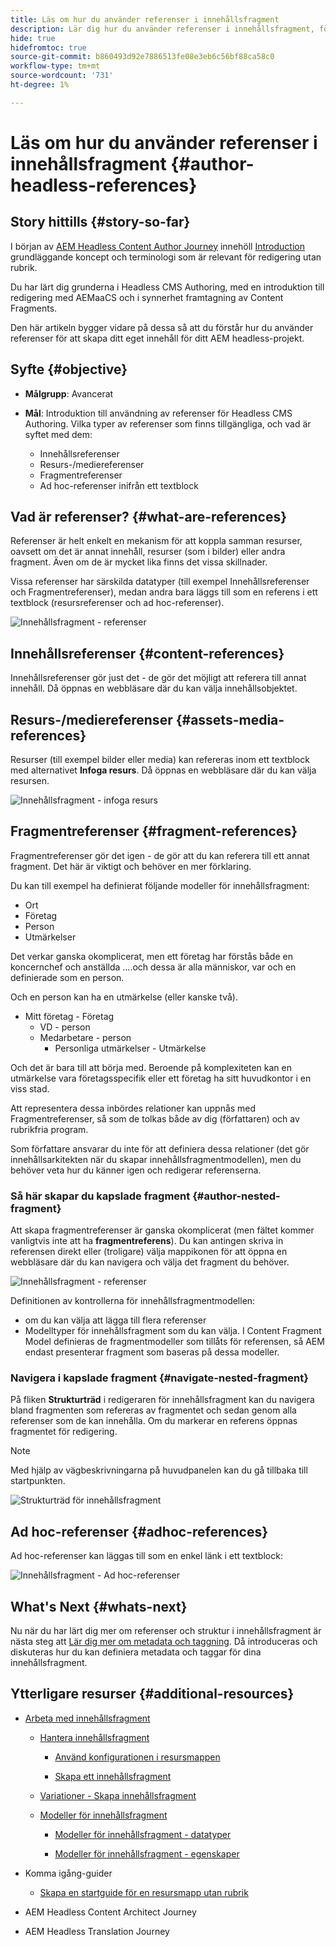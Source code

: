 ```yaml
---
title: Läs om hur du använder referenser i innehållsfragment
description: Lär dig hur du använder referenser i innehållsfragment, för innehåll, andra fragment och andra resurser (media). Lägg in behovet av och mekanismerna i kapslade fragment för Headless CMS Authoring.
hide: true
hidefromtoc: true
source-git-commit: b860493d92e7886513fe08e3eb6c56bf88ca58c0
workflow-type: tm+mt
source-wordcount: '731'
ht-degree: 1%

---
```



# Läs om hur du använder referenser i innehållsfragment {#author-headless-references}

## Story hittills {#story-so-far}

I början av [AEM Headless Content Author Journey](overview.md) innehöll [Introduction](introduction.md) grundläggande koncept och terminologi som är relevant för redigering utan rubrik.

Du har lärt dig grunderna i Headless CMS Authoring, med en introduktion till redigering med AEMaaCS och i synnerhet framtagning av Content Fragments.

Den här artikeln bygger vidare på dessa så att du förstår hur du använder referenser för att skapa ditt eget innehåll för ditt AEM headless-projekt.

## Syfte {#objective}

* **Målgrupp**: Avancerat
* **Mål**: Introduktion till användning av referenser för Headless CMS Authoring. Vilka typer av referenser som finns tillgängliga, och vad är syftet med dem:

   * Innehållsreferenser
   * Resurs-/mediereferenser
   * Fragmentreferenser
   * Ad hoc-referenser inifrån ett textblock

## Vad är referenser? {#what-are-references}

Referenser är helt enkelt en mekanism för att koppla samman resurser, oavsett om det är annat innehåll, resurser (som i bilder) eller andra fragment. Även om de är mycket lika finns det vissa skillnader.

Vissa referenser har särskilda datatyper (till exempel Innehållsreferenser och Fragmentreferenser), medan andra bara läggs till som en referens i ett textblock (resursreferenser och ad hoc-referenser).

![Innehållsfragment - referenser](/help/journey-headless/author/assets/headless-journey-author-references-01.png)

## Innehållsreferenser {#content-references}

Innehållsreferenser gör just det - de gör det möjligt att referera till annat innehåll. Då öppnas en webbläsare där du kan välja innehållsobjektet.

## Resurs-/mediereferenser {#assets-media-references}

Resurser (till exempel bilder eller media) kan refereras inom ett textblock med alternativet **Infoga resurs**. Då öppnas en webbläsare där du kan välja resursen.

![Innehållsfragment - infoga resurs](/help/journey-headless/author/assets/headless-journey-author-references-02.png)

## Fragmentreferenser {#fragment-references}

Fragmentreferenser gör det igen - de gör att du kan referera till ett annat fragment. Det här är viktigt och behöver en mer förklaring.

Du kan till exempel ha definierat följande modeller för innehållsfragment:

* Ort
* Företag
* Person
* Utmärkelser

Det verkar ganska okomplicerat, men ett företag har förstås både en koncernchef och anställda ....och dessa är alla människor, var och en definierade som en person.

Och en person kan ha en utmärkelse (eller kanske två).

* Mitt företag - Företag
   * VD - person
   * Medarbetare - person
      * Personliga utmärkelser - Utmärkelse

Och det är bara till att börja med. Beroende på komplexiteten kan en utmärkelse vara företagsspecifik eller ett företag ha sitt huvudkontor i en viss stad.

Att representera dessa inbördes relationer kan uppnås med Fragmentreferenser, så som de tolkas både av dig (författaren) och av rubrikfria program.

Som författare ansvarar du inte för att definiera dessa relationer (det gör innehållsarkitekten när du skapar innehållsfragmentmodellen), men du behöver veta hur du känner igen och redigerar referenserna.

<!--
![Content Modeling with Content Fragments](/help/journey-headless/developer/assets/headless-modeling-01.png "Content Modeling with Content Fragments")
-->

### Så här skapar du kapslade fragment {#author-nested-fragment}

Att skapa fragmentreferenser är ganska okomplicerat (men fältet kommer vanligtvis inte att ha **fragmentreferens**). Du kan antingen skriva in referensen direkt eller (troligare) välja mappikonen för att öppna en webbläsare där du kan navigera och välja det fragment du behöver.

![Innehållsfragment - referenser](/help/journey-headless/author/assets/headless-journey-author-references-03.png)

Definitionen av kontrollerna för innehållsfragmentmodellen:

* om du kan välja att lägga till flera referenser
* Modelltyper för innehållsfragment som du kan välja. I Content Fragment Model definieras de fragmentmodeller som tillåts för referensen, så AEM endast presenterar fragment som baseras på dessa modeller.

### Navigera i kapslade fragment {#navigate-nested-fragment}

På fliken **Strukturträd** i redigeraren för innehållsfragment kan du navigera bland fragmenten som refereras av fragmentet och sedan genom alla referenser som de kan innehålla. Om du markerar en referens öppnas fragmentet för redigering.

>[!NOTE]
>
>Med hjälp av vägbeskrivningarna på huvudpanelen kan du gå tillbaka till startpunkten.

![Strukturträd för innehållsfragment](/help/assets/content-fragments/assets/cfm-structuretree-02.png)

## Ad hoc-referenser {#adhoc-references}

Ad hoc-referenser kan läggas till som en enkel länk i ett textblock:

![Innehållsfragment - Ad hoc-referenser](/help/journey-headless/author/assets/headless-journey-author-references-04.png)

## What&#39;s Next {#whats-next}

Nu när du har lärt dig mer om referenser och struktur i innehållsfragment är nästa steg att [Lär dig mer om metadata och taggning](metadata-tagging.md). Då introduceras och diskuteras hur du kan definiera metadata och taggar för dina innehållsfragment.

## Ytterligare resurser {#additional-resources}

* [Arbeta med innehållsfragment](/help/assets/content-fragments/content-fragments.md)

   * [Hantera innehållsfragment](/help/assets/content-fragments/content-fragments-managing.md)

      * [Använd konfigurationen i resursmappen](/help/assets/content-fragments/content-fragments-configuration-browser.md#apply-the-configuration-to-your-assets-folder)

      * [Skapa ett innehållsfragment](/help/assets/content-fragments/content-fragments-managing.md#creating-a-content-fragment)
   * [Variationer - Skapa innehållsfragment](/help/assets/content-fragments/content-fragments-variations.md)

   * [Modeller för innehållsfragment](/help/assets/content-fragments/content-fragments-models.md)

      * [Modeller för innehållsfragment - datatyper](/help/assets/content-fragments/content-fragments-models.md#data-types)

      * [Modeller för innehållsfragment - egenskaper](/help/assets/content-fragments/content-fragments-models.md#properties)


* Komma igång-guider
   * [Skapa en startguide för en resursmapp utan rubrik](/help/implementing/developing/headless/getting-started/create-assets-folder.md)

* AEM Headless Content Architect Journey

* AEM Headless Translation Journey